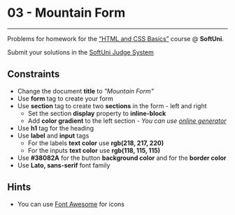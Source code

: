 ﻿# 03 - Mountain Form
------
Problems for homework for the [“HTML and CSS Basics”](#) course @ **SoftUni**.

Submit your solutions in
the [SoftUni Judge System](https://judge.softuni.bg/Contests/#!/List/ByCategory/165/HTML-and-CSS)

## Constraints

* Change the document **title** to *"Mountain Form"*
* Use **form** tag to create your form
* Use **section** tag to create two **sections** in the form - left and right
    * Set the section **display** property to **inline-block**
    * Add **color gradient** to the left section - *You can use [online generator](https://mycolor.space/gradient)*
* Use **h1** tag for the heading
* Use **label** and **input** tags
    * For the labels **text color** use **rgb(218, 217, 220)**
    * For the inputs **text color** use **rgb(118, 115, 115)**
* Use **#38082A** for the button **background color** and for the **border color**
* Use **Lato, sans-serif** font family

## Hints

* You can use [Font Awesome](https://fontawesome.com/) for icons
